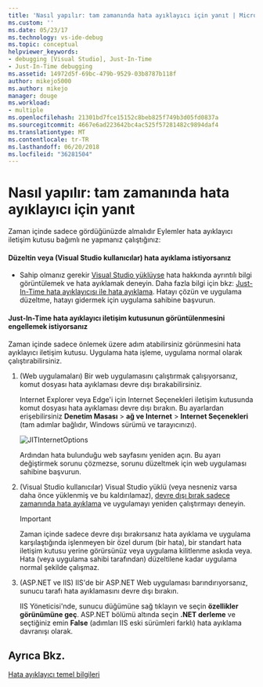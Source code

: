 ```yaml
---
title: 'Nasıl yapılır: tam zamanında hata ayıklayıcı için yanıt | Microsoft Docs'
ms.custom: ''
ms.date: 05/23/17
ms.technology: vs-ide-debug
ms.topic: conceptual
helpviewer_keywords:
- debugging [Visual Studio], Just-In-Time
- Just-In-Time debugging
ms.assetid: 14972d5f-69bc-479b-9529-03b8787b118f
author: mikejo5000
ms.author: mikejo
manager: douge
ms.workload:
- multiple
ms.openlocfilehash: 21301bd7fce15152c8beb825f749b3d05fd0837a
ms.sourcegitcommit: 4667e6ad223642bc4ac525f57281482c9894daf4
ms.translationtype: MT
ms.contentlocale: tr-TR
ms.lasthandoff: 06/20/2018
ms.locfileid: "36281504"
---
```

# <a name="how-to-respond-to-the-just-in-time-debugger"></a>Nasıl yapılır: tam zamanında hata ayıklayıcı için yanıt

Zaman içinde sadece gördüğünüzde almalıdır Eylemler hata ayıklayıcı iletişim kutusu bağımlı ne yapmanız çalıştığınız:

#### <a name="if-you-want-to-fix-or-debug-the-error-visual-studio-users"></a>Düzeltin veya (Visual Studio kullanıcılar) hata ayıklama istiyorsanız

- Sahip olmanız gerekir [Visual Studio yüklüyse](http://visualstudio.microsoft.com) hata hakkında ayrıntılı bilgi görüntülemek ve hata ayıklamak deneyin. Daha fazla bilgi için bkz: [Just-In-Time hata ayıklayıcısı ile hata ayıklama](../debugger/debug-using-the-just-in-time-debugger.md). Hatayı çözün ve uygulama düzeltme, hatayı gidermek için uygulama sahibine başvurun.

#### <a name="if-you-want-to-prevent-the-just-in-time-debugger-dialog-box-from-appearing"></a>Just-In-Time hata ayıklayıcı iletişim kutusunun görüntülenmesini engellemek istiyorsanız

Zaman içinde sadece önlemek üzere adım atabilirsiniz görünmesini hata ayıklayıcı iletişim kutusu. Uygulama hata işleme, uygulama normal olarak çalıştırabilirsiniz.

1. (Web uygulamaları) Bir web uygulamasını çalıştırmak çalışıyorsanız, komut dosyası hata ayıklaması devre dışı bırakabilirsiniz.

    Internet Explorer veya Edge'i için Internet Seçenekleri iletişim kutusunda komut dosyası hata ayıklaması devre dışı bırakın. Bu ayarlardan erişebilirsiniz **Denetim Masası** > **ağ ve Internet** > **Internet Seçenekleri** (tam adımlar bağlıdır, Windows sürümü ve tarayıcınızı).

    ![JITInternetOptions](../debugger/media/jitinternetoptions.png "JITInternetOptions")

    Ardından hata bulunduğu web sayfasını yeniden açın. Bu ayarı değiştirmek sorunu çözmezse, sorunu düzeltmek için web uygulaması sahibine başvurun.

3. (Visual Studio kullanıcılar) Visual Studio yüklü (veya nesneniz varsa daha önce yüklenmiş ve bu kaldırılamaz), [devre dışı bırak sadece zamanında hata ayıklama](../debugger/debug-using-the-just-in-time-debugger.md) ve uygulamayı yeniden çalıştırmayı deneyin.

    > [!IMPORTANT]
    > Zaman içinde sadece devre dışı bırakırsanız hata ayıklama ve uygulama karşılaştığında işlenmeyen bir özel durum (bir hata), bir standart hata iletişim kutusu yerine görürsünüz veya uygulama kilitlenme askıda veya. Hata (veya uygulama sahibi tarafından) düzeltilene kadar uygulama normal şekilde çalışmaz.

2. (ASP.NET ve IIS) IIS'de bir ASP.NET Web uygulaması barındırıyorsanız, sunucu tarafı hata ayıklamasını devre dışı bırakın.

    IIS Yöneticisi'nde, sunucu düğümüne sağ tıklayın ve seçin **özellikler görünümüne geç**. ASP.NET bölümü altında seçin **.NET derleme** ve seçtiğiniz emin **False** (adımları IIS eski sürümleri farklı) hata ayıklama davranışı olarak.

## <a name="see-also"></a>Ayrıca Bkz.
 [Hata ayıklayıcı temel bilgileri](../debugger/debugger-basics.md)
